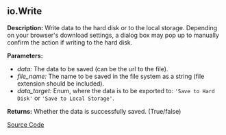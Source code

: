 ## io.Write  
  
  
**Description:** Write data to the hard disk or to the local storage.
Depending on your browser's download settings,
a dialog box may pop up to manually confirm the action if writing to the hard disk.  
  
**Parameters:**  
  * *data:* The data to be saved (can be the url to the file).  
  * *file\_name:* The name to be saved in the file system as a string (file extension should be included).  
  * *data\_target:* Enum, where the data is to be exported to: `'Save to Hard Disk'` or `'Save to Local Storage'`.  
  
**Returns:** Whether the data is successfully saved. (True/false)  

[Source Code](https://github.com/design-automation/mobius-sim-funcs/blob/main/src/modules/functions/io/Write.ts) 